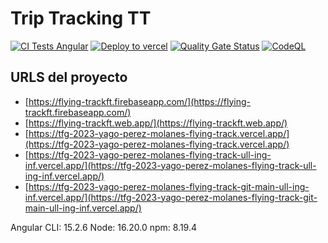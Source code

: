 # Trip Tracking TT

[![CI Tests Angular](https://github.com/ULL-TFGyMs-vblanco/TFG-2023-YagoPerezMolanes-FlyingTrack/actions/workflows/node.js.yml/badge.svg)](https://github.com/ULL-TFGyMs-vblanco/TFG-2023-YagoPerezMolanes-FlyingTrack/actions/workflows/node.js.yml) [![Deploy to vercel](https://github.com/ULL-TFGyMs-vblanco/TFG-2023-YagoPerezMolanes-FlyingTrack/actions/workflows/static.yml/badge.svg?branch=main)](https://github.com/ULL-TFGyMs-vblanco/TFG-2023-YagoPerezMolanes-FlyingTrack/actions/workflows/static.yml) [![Quality Gate Status](https://sonarcloud.io/api/project_badges/measure?project=ULL-TFGyMs-vblanco_TFG-2023-YagoPerezMolanes-FlyingTrack&metric=alert_status)](https://sonarcloud.io/summary/new_code?id=ULL-TFGyMs-vblanco_TFG-2023-YagoPerezMolanes-FlyingTrack) [![CodeQL](https://github.com/ULL-TFGyMs-vblanco/TFG-2023-YagoPerezMolanes-FlyingTrack/actions/workflows/github-code-scanning/codeql/badge.svg)](https://github.com/ULL-TFGyMs-vblanco/TFG-2023-YagoPerezMolanes-FlyingTrack/actions/workflows/github-code-scanning/codeql)

## URLS del proyecto

* [https://flying-trackft.firebaseapp.com/](https://flying-trackft.firebaseapp.com/)
* [https://flying-trackft.web.app/](https://flying-trackft.web.app/)
* [https://tfg-2023-yago-perez-molanes-flying-track.vercel.app/](https://tfg-2023-yago-perez-molanes-flying-track.vercel.app/)
* [https://tfg-2023-yago-perez-molanes-flying-track-ull-ing-inf.vercel.app/](https://tfg-2023-yago-perez-molanes-flying-track-ull-ing-inf.vercel.app/)
* [https://tfg-2023-yago-perez-molanes-flying-track-git-main-ull-ing-inf.vercel.app/](https://tfg-2023-yago-perez-molanes-flying-track-git-main-ull-ing-inf.vercel.app/)

Angular CLI: 15.2.6 Node: 16.20.0 npm: 8.19.4
